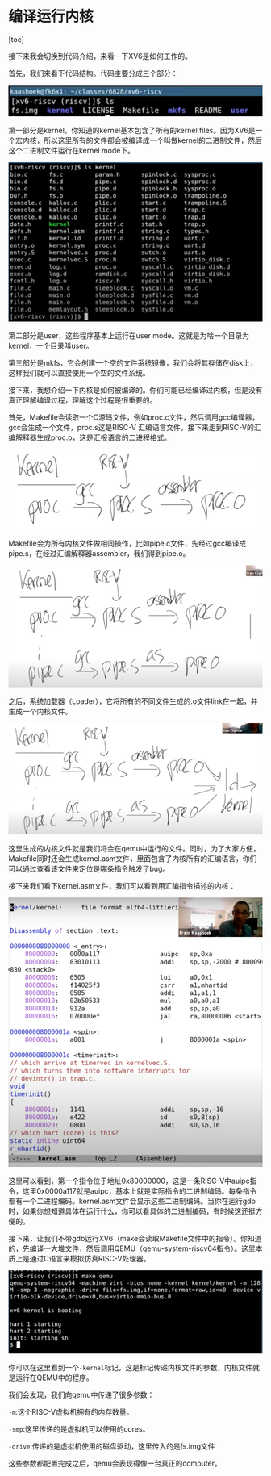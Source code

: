 # 编译运行内核

[toc]

接下来我会切换到代码介绍，来看一下XV6是如何工作的。

首先，我们来看下代码结构。代码主要分成三个部分：

![img](.assets/image%20(115).png)

第一部分是kernel，你知道的kernel基本包含了所有的kernel files。因为XV6是一个宏内核，所以这里所有的文件都会被编译成一个叫做kernel的二进制文件，然后这个二进制文件运行在kernel mode下。

![img](.assets/image%20(84).png)

第二部分是user，这些程序基本上运行在user mode。这就是为啥一个目录为kernel，一个目录叫user。

第三部分是mkfs，它会创建一个空的文件系统镜像，我们会将其存储在disk上，这样我们就可以直接使用一个空的文件系统。

接下来，我想介绍一下内核是如何被编译的。你们可能已经编译过内核，但是没有真正理解编译过程，理解这个过程是很重要的。

首先，Makefile会读取一个C源码文件，例如proc.c文件，然后调用gcc编译器，gcc会生成一个文件，proc.s这是RISC-V 汇编语言文件，接下来走到RISC-V的汇编解释器生成proc.o，这是汇报语言的二进程格式。

![img](.assets/image%20(91)%20(1).png)

Makefile会为所有内核文件做相同操作，比如pipe.c文件，先经过gcc编译成pipe.s，在经过汇编解释器assembler，我们得到pipe.o。

![img](.assets/image%20(92).png)

之后，系统加载器（Loader），它将所有的不同文件生成的.o文件link在一起，并生成一个内核文件。

![img](.assets/image%20(94).png)

这里生成的内核文件就是我们将会在qemu中运行的文件。同时，为了大家方便，Makefile同时还会生成kernel.asm文件，里面包含了内核所有的汇编语言，你们可以通过查看该文件来定位是哪条指令触发了bug。

接下来我们看下kernel.asm文件，我们可以看到用汇编指令描述的内核：

![img](.assets/image%20(88).png)

这里可以看到，第一个指令位于地址0x80000000，这是一条RISC-V中auipc指令，这里0x0000a117就是auipc，基本上就是实际指令的二进制编码。每条指令都有一个二进程编码。kernel.asm文件会显示这些二进制编码。当你在运行gdb时，如果你想知道具体在运行什么，你可以看具体的二进制编码，有时候这还挺方便的。

接下来，让我们不带gdb运行XV6（make会读取Makefile文件中的指令）。你知道的，先编译一大堆文件，然后调用QEMU（qemu-system-riscv64指令）。这里本质上是通过C语言来模拟仿真RISC-V处理器。

![img](.assets/image%20(101).png)

你可以在这里看到一个`-kernel`标记，这是标记传递内核文件的参数，内核文件就是运行在QEMU中的程序。

我们会发现，我们向qemu中传递了很多参数：

`-m`:这个RISC-V虚拟机拥有的内存数量。

`-smp`:这里传递的是虚拟机可以使用的cores。

`-drive`:传递的是虚拟机使用的磁盘驱动，这里传入的是fs.img文件



这些参数都配置完成之后，qemu会表现得像一台真正的computer。















